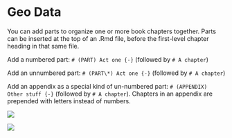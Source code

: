 # Geo Data

You can add parts to organize one or more book chapters together. Parts can be inserted at the top of an .Rmd file, before the first-level chapter heading in that same file. 

Add a numbered part: `# (PART) Act one {-}` (followed by `# A chapter`)

Add an unnumbered part: `# (PART\*) Act one {-}` (followed by `# A chapter`)

Add an appendix as a special kind of un-numbered part: `# (APPENDIX) Other stuff {-}` (followed by `# A chapter`). Chapters in an appendix are prepended with letters instead of numbers.

<img src='https://github.com/rladies/meetup-presentations_freiburg/blob/master/2019-08-Visualizing%20geographical%20data/figures/map-projections-types.jpg'></img>

![]('https://github.com/rladies/meetup-presentations_freiburg/blob/master/2019-08-Visualizing%20geographical%20data/figures/map-projections-types.jpg')



[](https://github.com/rladies/meetup-presentations_freiburg/blob/master/2019-08-Visualizing%20geographical%20data/figures/raster-vector-gis-i4.jpg)













